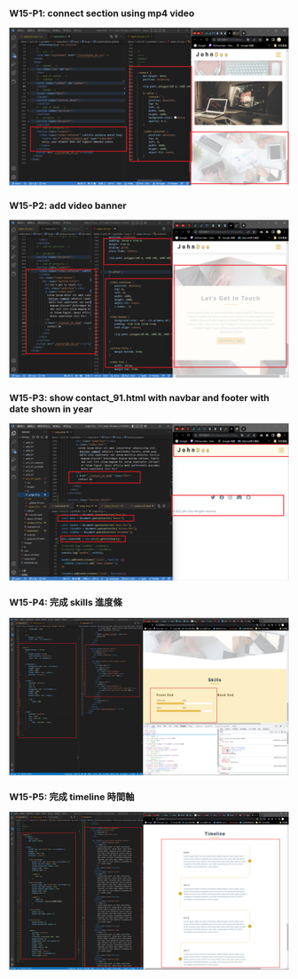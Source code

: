 ### W15-P1: connect section using mp4 video
 
![](w15-p1.png)

### W15-P2: add video banner
 
![](w15-p2.png)

### W15-P3: show contact_91.html with navbar and footer with date shown in year
 
![](w15-p3.png)

### W15-P4: 完成 skills 進度條
 
![](w15-p4.png)

### W15-P5: 完成 timeline 時間軸

![](w15-p5.png)